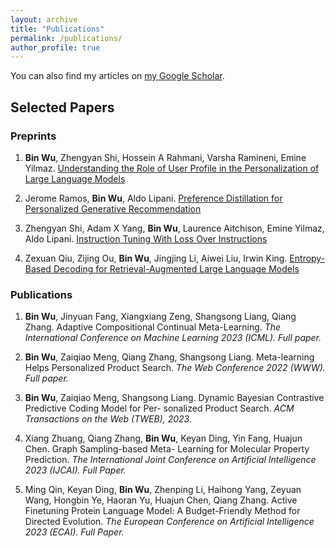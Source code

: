 ```yaml
---
layout: archive
title: "Publications"
permalink: /publications/
author_profile: true
---
```


You can also find my articles on [my Google Scholar](https://scholar.google.com/citations?user=2ZHjpDcAAAAJ&hl=en).

## Selected Papers

### Preprints
1. **Bin Wu**, Zhengyan Shi, Hossein A Rahmani, Varsha Ramineni, Emine Yilmaz. [Understanding the Role of User Profile in the Personalization of Large Language Models](https://arxiv.org/pdf/2406.17803)

2. Jerome Ramos, **Bin Wu**, Aldo Lipani. [Preference Distillation for Personalized Generative Recommendation](https://arxiv.org/pdf/2407.05033)

3. Zhengyan Shi, Adam X Yang, **Bin Wu**, Laurence Aitchison, Emine Yilmaz, Aldo Lipani. [Instruction Tuning With Loss Over Instructions](https://arxiv.org/pdf/2405.14394)

4. Zexuan Qiu, Zijing Ou, **Bin Wu**, Jingjing Li, Aiwei Liu, Irwin King. [Entropy-Based Decoding for Retrieval-Augmented Large Language Models](https://arxiv.org/pdf/2406.17519)

### Publications

1. **Bin Wu**, Jinyuan Fang, Xiangxiang Zeng, Shangsong Liang, Qiang Zhang. Adaptive Compositional Continual
Meta-Learning. *The International Conference on Machine Learning 2023 (ICML). Full paper.*

2. **Bin Wu**, Zaiqiao Meng, Qiang Zhang, Shangsong Liang. Meta-learning Helps Personalized Product Search.
*The Web Conference 2022 (WWW). Full paper.*

3. **Bin Wu**, Zaiqiao Meng, Shangsong Liang. Dynamic Bayesian Contrastive Predictive Coding Model for Per-
sonalized Product Search. *ACM Transactions on the Web (TWEB), 2023.*

4. Xiang Zhuang, Qiang Zhang, **Bin Wu**, Keyan Ding, Yin Fang, Huajun Chen. Graph Sampling-based Meta-
Learning for Molecular Property Prediction. *The International Joint Conference on Artificial Intelligence 2023
(IJCAI). Full Paper.*

5. Ming Qin, Keyan Ding, **Bin Wu**, Zhenping Li, Haihong Yang, Zeyuan Wang, Hongbin Ye, Haoran Yu, Huajun Chen, Qiang Zhang. Active Finetuning Protein Language Model:
A Budget-Friendly Method for Directed Evolution. *The European Conference on Artificial Intelligence 2023
(ECAI). Full Paper.*

